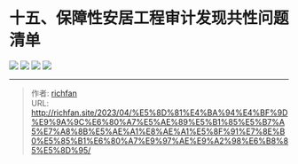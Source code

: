 # 十五、保障性安居工程审计发现共性问题清单

![](https://jsd.cdn.zzko.cn/gh/richffan/img@main/audit/审计发现共性问题清单/十五-保障性安居工程审计发现共性问题清单/保障性安居工程审计发现共性问题清单106.webp)
![](https://jsd.cdn.zzko.cn/gh/richffan/img@main/audit/审计发现共性问题清单/十五-保障性安居工程审计发现共性问题清单/保障性安居工程审计发现共性问题清单107.webp)
![](https://jsd.cdn.zzko.cn/gh/richffan/img@main/audit/审计发现共性问题清单/十五-保障性安居工程审计发现共性问题清单/保障性安居工程审计发现共性问题清单108.webp)
![](https://jsd.cdn.zzko.cn/gh/richffan/img@main/audit/审计发现共性问题清单/十五-保障性安居工程审计发现共性问题清单/保障性安居工程审计发现共性问题清单109.webp)


---

> 作者: [richfan](https://richfan.site/)  
> URL: http://richfan.site/2023/04/%E5%8D%81%E4%BA%94%E4%BF%9D%E9%9A%9C%E6%80%A7%E5%AE%89%E5%B1%85%E5%B7%A5%E7%A8%8B%E5%AE%A1%E8%AE%A1%E5%8F%91%E7%8E%B0%E5%85%B1%E6%80%A7%E9%97%AE%E9%A2%98%E6%B8%85%E5%8D%95/  

